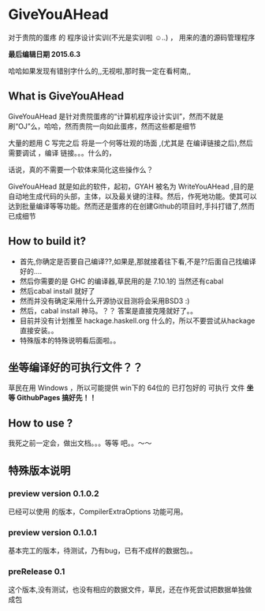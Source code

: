 ﻿
# GiveYouAHead
对于贵院的蛋疼 的 程序设计实训(不光是实训啦 ☺..) ， 用来的渣的源码管理程序

**最后编辑日期 2015.6.3**


哈哈如果发现有错别字什么的,,无视啦,那时我一定在看柯南,,

## What is GiveYouAHead

GiveYouAHead 是针对贵院蛋疼的“计算机程序设计实训”，然而不就是刷“OJ”么，哈哈，然而贵院一向如此蛋疼，然而这些都是细节

大量的题用 C 写完之后 将是一个何等壮观的场面 ,(尤其是 在编译链接之后),然后需要调试 ，编译 链接。。。什么的，

话说，真的不需要一个软体来简化这些操作么？

GiveYouAHead 就是如此的软件，起初，GYAH 被名为 WriteYouAHead ,目的是自动地生成代码的头部，主体，以及最关键的注释。然后，作死地功能。使其可以达到批量编译等等功能。然而还是蛋疼的在创建Github的项目时,手抖打错了,然而已成细节


## How to build it?

*  首先,你确定是否要自己编译??,如果是,那就接着往下看,不是??后面自己找编译好的....
* 然后你需要的是 GHC 的编译器,草民用的是 7.10.1的 当然还有cabal 
* 然后cabal install 就好了
* 然而并没有确定采用什么开源协议目测将会采用BSD3 :)
* 然后，cabal install 神马。？？ 答案是直接克隆就好了。。
* 目前并没有计划推至 hackage.haskell.org 什么的，所以不要尝试从hackage直接安装。。
* 特殊版本的特殊说明看后面啦。。

## 坐等编译好的可执行文件？？

草民在用 Windows ，所以可能提供 win下的 64位的 已打包好的 可执行 文件 **坐等 GithubPages 搞好先！！**

## How to use ?

我死之前一定会，做出文档。。。等等 吧。。～～

## 特殊版本说明 

### preview version 0.1.0.2

已经可以使用 的版本，CompilerExtraOptions 功能可用。

### preview version 0.1.0.1

基本完工的版本，待测试，乃有bug，已有不成样的数据包。。


### preRelease 0.1

这个版本,没有测试，也没有相应的数据文件，草民，还在作死尝试把数据单独做成包


